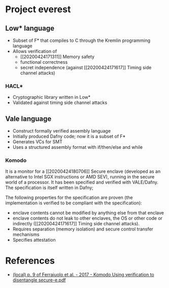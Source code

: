 # Project everest

## Low* language
- Subset of F* that compiles to C through the Kremlin programming language
- Allows verification of 
    - [[20200424171311]] Memory safety 
    - functional correctness  
    - secret independence (against [[20200424171617]] Timing side channel attacks)

### HACL*
- Cryptographic library written in Low*
- Validated against timing side channel attacks

## Vale language
- Construct formally verified assembly language
- Initially produced Dafny code; now it is a subset of F*
- Generates VCs for SMT
- Uses a structured assembly format with if/then/else and while

### Komodo 
It is a monitor for a [[20200424180706]] Secure enclave (developed as an alternative to Intel SGX instructions or AMD SEV), running in the secure world of a processor. It has been specified and verified with VALE/Dafny. The specification is itself written in Dafny;

The following properties for the specification are proven (the implementation is verified to be compliant with the specification):

- enclave contents cannot be modified by anything else from that enclave
- enclave contents do not leak to other enclaves, the OS or other code or indirectly ([[20200424171617]] Timing side channel attacks).
- Requires separation (memory isolation) and secure control transfer mechanisms
- Specifies attestation

# References 

- [(local) p. 9 of Ferraiuolo et al. - 2017 - Komodo Using verification to disentangle secure-e.pdf](http://127.0.0.1:3000/zotero/L1VzZXJzL3phY2NhcmlhL2RldmVsb3BtZW50L2dpdGh1Yi9vcmctd3JpdGluZy96b3Rlcm9kYi9zdG9yYWdlL0pMWFhWN1pYL0ZlcnJhaXVvbG8gZXQgYWwuIC0gMjAxNyAtIEtvbW9kbyBVc2luZyB2ZXJpZmljYXRpb24gdG8gZGlzZW50YW5nbGUgc2VjdXJlLWUucGRm.pdf#page=9)